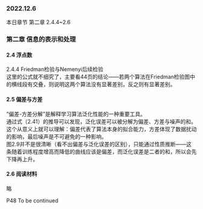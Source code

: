 ### 2022.12.6
本日章节 第二章 2.4.4~2.6

### 第二章 信息的表示和处理  
#### 2.4 浮点数  
2.4.4 Friedman检验与Nemenyi后续检验  
这里的公式就不细究了，主要看44页的结论——若两个算法在Friedman检验图中的横线段有交叠，则说明这两个算法没有显著差别，反之则有显著差别。  

#### 2.5 偏差与方差
”偏差-方差分解”是解释学习算法泛化性能的一种重要工具。  
通过式（2.41）的推导可以发现，泛化误差可以被分解为偏差、方差与噪声的和。这个从意义上就可以理解：偏差代表了算法本身的拟合能力，方差体现了数据扰动的影响，最后噪声是不可避免的一种影响。  
图2.9并不是很清晰（看不出偏差与泛化误差的区别），只能通过性质推断——这条随着训练程度增高而降低的曲线应该是偏差，而泛化误差是二者的和，所以会先下降再上升。  

#### 2.6 阅读材料
略

P48 To be continued